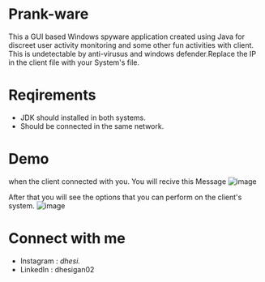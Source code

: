 # Prank-ware
This a GUI based Windows spyware application created using Java for discreet user activity monitoring and some other fun activities with client. This is undetectable by anti-virusus and windows defender.Replace the IP in the client file with your System's file.
# Reqirements
- JDK should installed in both systems.
- Should be connected in the same network.
# Demo

when the client connected with you. You will recive this Message
![image](https://github.com/user-attachments/assets/35f185b4-14ac-49af-95ac-c7d0dfb2703c)

After that you will see the options that you can perform on the client's system.
![image](https://github.com/user-attachments/assets/2aec12b3-d717-43a4-8893-e4aca58f6926)

# Connect with me
- Instagram : _dhesi._
- LinkedIn : dhesigan02



 
